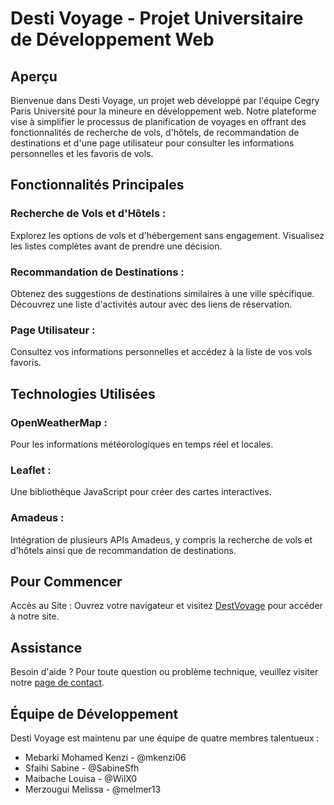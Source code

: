 # Desti Voyage - Projet Universitaire de Développement Web

## Aperçu

Bienvenue dans Desti Voyage, un projet web développé par l'équipe Cegry Paris Université pour la mineure en développement web. Notre plateforme vise à simplifier le processus de planification de voyages en offrant des fonctionnalités de recherche de vols, d'hôtels, de recommandation de destinations et d'une page utilisateur pour consulter les informations personnelles et les favoris de vols.

## Fonctionnalités Principales
### Recherche de Vols et d'Hôtels : 
Explorez les options de vols et d'hébergement sans engagement. Visualisez les listes complètes avant de prendre une décision.

### Recommandation de Destinations :
 Obtenez des suggestions de destinations similaires à une ville spécifique. Découvrez une liste d'activités autour avec des liens de réservation.

### Page Utilisateur : 
Consultez vos informations personnelles et accédez à la liste de vos vols favoris.

## Technologies Utilisées
### OpenWeatherMap :
Pour les informations météorologiques en temps réel et locales.
### Leaflet :
Une bibliothèque JavaScript pour créer des cartes interactives.
### Amadeus : 
Intégration de plusieurs APIs Amadeus, y compris la recherche de vols et d'hôtels ainsi que de recommandation de destinations.

## Pour Commencer
Accès au Site : Ouvrez votre navigateur et visitez [DestVoyage](https://destivoyage.alwaysdata.net/) pour accéder à notre site.

## Assistance
Besoin d'aide ? Pour toute question ou problème technique, veuillez visiter notre [page de contact](https://votre-site.com/contact).

## Équipe de Développement
Desti Voyage est maintenu par une équipe de quatre membres talentueux :

* Mebarki Mohamed Kenzi - @mkenzi06
* Sfaihi Sabine - @SabineSfh
* Maibache Louisa - @WilX0
* Merzougui Melissa - @melmer13
